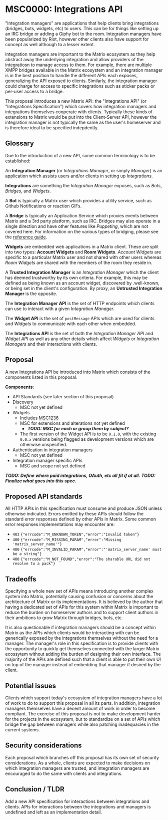 # MSC0000: Integrations API

"Integration managers" are applications that help clients bring integrations (bridges, bots, widgets, etc)
to users. This can be for things like setting up an IRC bridge or adding a Giphy bot to the room. Integration
managers have been popularized by Riot, however other clients also have support for concept as well although
to a lesser extent.

Integration managers are important to the Matrix ecosystem as they help abstract away the underlying integration
and allow providers of the integratiosn to manage access to them. For example, there are multiple XMPP bridges
available in the Matrix ecosystem and an integration manager is in the best position to handle the different APIs
each exposes, generalizing the API exposed to clients. Similarly, the integration manager could charge for access
to specific integrations such as sticker packs or per-user access to a bridge.

This proposal introduces a new Matrix API: the "Integrations API" (or "Integrations Specification") which covers
how integration managers and integrations themselves cooperate with clients. Typically these kinds of extensions
to Matrix would be put into the Client-Server API, however the integration manager is not typically the same as
the user's homeserver and is therefore ideal to be specified indepdently.


## Glossary

Due to the introduction of a new API, some common terminology is to be established:

An **Integration Manager** (or *Integrations Manager*, or simply *Manager*) is an application which assists users
and/or clients in setting up *Integrations*.

**Integrations** are something the *Integration Manager* exposes, such as *Bots*, *Bridges*, and *Widgets*.

A **Bot** is typically a Matrix user which provides a utility service, such as Github Notifications or reaction
GIFs.

A **Bridge** is typically an Application Service which proxies events between Matrix and a 3rd party platform,
such as IRC. Bridges may also operate in a single direction and have other features like *Puppeting*, which are
not covered here. For information on the various types of bridging, please see the
[reference guide](https://matrix.org/docs/guides/types-of-bridging.html).

**Widgets** are embedded web applications in a Matrix client. These are split into two types: **Account Widgets**
and **Room Widgets**. *Account Widgets* are specific to a particular Matrix user and not shared with other users
whereas *Room Widgets* are shared with the members of the room they reside in.

A **Trusted Integration Manager** is an *Integration Manager* which the client has deemed trustworthy by its own
criteria. For example, this may be defined as being known as an account widget, discovered by .well-known, or
being set in the client's configuration. By proxy, an **Untrusted Integration Manager** is the opposite.

The **Integration Manager API** is the set of HTTP endpoints which clients can use to interact with a given
*Integration Manager*.

The **Widget API** is the set of `postMessage` APIs which are used for clients and *Widgets* to communicate with
each other when embedded.

The **Integrations API** is the set of both the *Integration Manager API* and *Widget API* as well as any other
details which affect *Widgets* or *Integration Managers* and their interactions with clients.


## Proposal

A new Integrations API be introduced into Matrix which consists of the components listed in this proposal.

**Components**:

* API Standards (see later section of this proposal)
* Discovery
  * MSC not yet defined
* Widgets
  * Includes [MSC1236](https://github.com/matrix-org/matrix-doc/issues/1236)
  * MSC for extensions and alterations not yet defined
    * ***TODO: MSC for each or group them by subject?***
  * The first version of the Widget API is to be `0.1.0`, with the existing `0.0.x` versions being flagged as
    development versions which are otherwise unspecified.
* Authentication in integration managers
  * MSC not yet defined
* Integration manager specific APIs
  * MSC and scope not yet defined

***TODO: Define where paid integrations, OAuth, etc all fit if at all.***
***TODO: Finalize what goes into this spec.***


## Proposed API standards

All HTTP APIs in this specification must consume and produce JSON unless otherwise indicated. Errors emitted by
these APIs should follow the standard error responses defined by other APIs in Matrix. Some common error responses
implementations may encounter are:
* `403` `{"errcode":"M_UNKNOWN_TOKEN","error":"Invalid token"}`
* `400` `{"errcode":"M_MISSING_PARAM","error":"Missing 'matrix_server_name'"}`
* `400` `{"errcode":"M_INVALID_PARAM","error":"'matrix_server_name' must be a string"}`
* `400` `{"errcode":"M_NOT_FOUND","error":"The sharable URL did not resolve to a pack"}`


## Tradeoffs

Specifying a whole new set of APIs means introducing another complex system into Matrix, potentially causing
confusion or concerns about the architecture of Matrix or its implementations. It is believed by the author that
having a dedicated set of APIs for this system within Matrix is important to reduce the burden on homeserver
authors and to support client authors in their ambitions to grow Matrix through bridges, bots, etc.

It is also questionable if integration managers should be a concept within Matrix as the APIs which clients would
be interacting with can be generically exposed by the integrations themselves without the need for a manager. The
manager's role in this specification is to provide clients with the opportunity to quickly get themselves connected
with the larger Matrix ecossytem without adding the burden of designing their own interface. The majority of the
APIs are defined such that a client is able to put their own UI on top of the manager instead of embedding that
manager if desired by the client.


## Potential issues

Clients which support today's ecosystem of integration managers have a lot of work to do to support this proposal
in all its parts. In addition, integration managers themselves have a decent amount of work in order to become
compliant. The exercise of this proposal is not to make development harder for the projects in the ecosystem, but
to standardize on a set of APIs which bridge the gap between managers while also patching inadequacies in the current
systems.


## Security considerations

Each proposal which branches off this proposal has its own set of security considerations. As a whole, clients are
expected to make decisions on which integration managers are trusted, and integration managers are encouraged to do
the same with clients and integrations.


## Conclusion / TLDR

Add a new API specification for interactions between integrations and clients. APIs for interactions between the
integrations and managers is undefined and left as an implementation detail.
